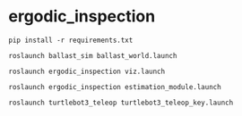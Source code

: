 # ergodic_inspection
```
pip install -r requirements.txt
```
```
roslaunch ballast_sim ballast_world.launch 
```

``` 
roslaunch ergodic_inspection viz.launch  
```
```
roslaunch ergodic_inspection estimation_module.launch
```

```
roslaunch turtlebot3_teleop turtlebot3_teleop_key.launch
```